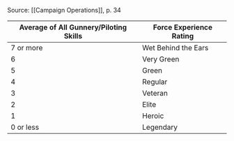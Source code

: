 Source: [[Campaign Operations]], p. 34

| Average of All Gunnery/Piloting Skills | Force Experience Rating   |
|----------------------------------------|----------------------------|
| 7 or more                               | Wet Behind the Ears        |
| 6                                       | Very Green                 |
| 5                                       | Green                      |
| 4                                       | Regular                    |
| 3                                       | Veteran                    |
| 2                                       | Elite                      |
| 1                                       | Heroic                     |
| 0 or less                               | Legendary                  |
